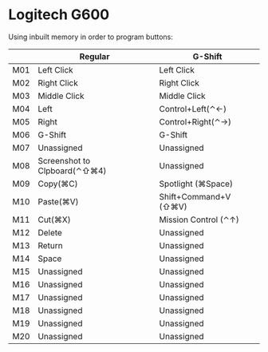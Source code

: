 # Logitech G600

Using inbuilt memory in order to program buttons:

|   |   Regular   |   G-Shift             |
|---|-------------|-----------------------|
|M01|  Left Click | Left Click            |
|M02| Right Click | Right Click           |
|M03|Middle Click |Middle Click           | 
|M04|    Left     | Control+Left(⌃←)      |
|M05|   Right     | Control+Right(⌃→)     |
|M06|   G-Shift   |   G-Shift             |
|M07| Unassigned  | Unassigned            |
|M08| Screenshot to Clpboard(⌃⇧⌘4)        | Unassigned            |
|M09| Copy(⌘C)    | Spotlight (⌘Space)    |
|M10| Paste(⌘V)   | Shift+Command+V (⇧⌘V) |
|M11| Cut(⌘X)     | Mission Control (⌃↑)  |
|M12| Delete      | Unassigned            |
|M13| Return      | Unassigned            |
|M14| Space       | Unassigned            |
|M15| Unassigned  | Unassigned            |
|M16| Unassigned  | Unassigned            |
|M17| Unassigned  | Unassigned            |
|M18| Unassigned  | Unassigned            |
|M19| Unassigned  | Unassigned            |
|M20| Unassigned  | Unassigned            |
